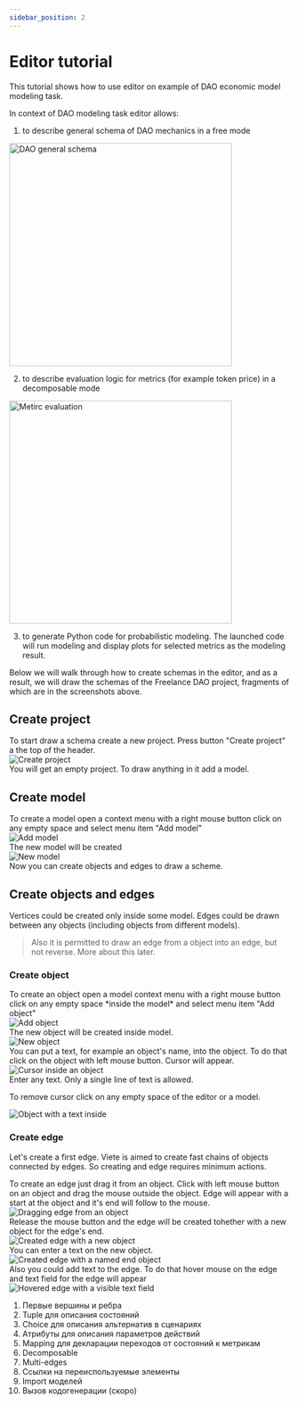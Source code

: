 ```yaml
---
sidebar_position: 2
---
```

# Editor tutorial

This tutorial shows how to use editor on example of DAO economic model modeling task.

In context of DAO modeling task editor allows:
1. to describe general schema of DAO mechanics in a free mode

<img src="./useCaseAndGovernance.png" alt="DAO general schema" width="400"/>

2. to describe evaluation logic for metrics (for example token price) in a decomposable mode

<img src="./metricEvaluation.png" alt="Metirc evaluation" width="400"/>

3. to generate Python code for probabilistic modeling. The launched code will run modeling and display plots for selected metrics as the modeling result.

Below we will walk through how to create schemas in the editor, and as a result, we will draw the schemas of the Freelance DAO project, fragments of which are in the screenshots above.

## Create project

<div style={{ width: '50%', float: 'left', clear: 'left' }}>
To start draw a schema create a new project. Press button "Create project" a the top of the header.
</div>

<div style={{ width: '50%', float: 'right', clear: 'right' }}>
<img srcset="./createProject.png 2x" alt="Create project"/>
</div>

<div style={{ width: '50%', clear: 'both' }}>
You will get an empty project. To draw anything in it add a model.
</div>

## Create model

<div style={{ width: '50%', float: 'left', clear: 'left' }}>
To create a model open a context menu with a right mouse button click on any empty space and select menu item "Add model"
</div>

<div style={{ width: '50%', float: 'right', clear: 'right' }}>
<img srcset="./addModel.png 2x" alt="Add model"/>
</div>

<div style={{ width: '50%', float: 'left', clear: 'both' }}>
The new model will be created
</div>

<div style={{ width: '50%', float: 'right', clear: 'right' }}>
<img srcset="./newModel.png 2x" alt="New model"/>
</div>

<div style={{ width: '50%', clear: 'both' }}>
Now you can create objects and edges to draw a scheme.
</div>

## Create objects and edges

Vertices could be created only inside some model. Edges could be drawn between any objects (including objects from different models). 

> Also it is permitted to draw an edge from a object into an edge, but not reverse. More about this later.

### Create object

<div style={{ width: '50%', float: 'left', clear: 'left' }}>
To create an object open a model context menu with a right mouse button click on any empty space *inside the model* and select menu item "Add object"
</div>

<div style={{ width: '50%', float: 'right', clear: 'right' }}>
<img srcset="./addObject.png 2x" alt="Add object"/>
</div>

<div style={{ width: '50%', float: 'left', clear: 'both' }}>
The new object will be created inside model.
</div>

<div style={{ width: '50%', float: 'right', clear: 'right' }}>
<img srcset="./newObject.png 2x" alt="New object"/>
</div>

<div style={{ width: '50%', float: 'left', clear: 'both' }}>
You can put a text, for example an object's name, into the object. To do that click on the object with left mouse button. Cursor will appear.
</div>

<div style={{ width: '50%', float: 'right', clear: 'right' }}>
<img srcset="./cursorInsideObject.png 2x" alt="Cursor inside an object"/>
</div>

<div style={{ width: '50%', float: 'left', clear: 'both' }}>
Enter any text. Only a single line of text is allowed.

To remove cursor click on any empty space of the editor or a model.
</div>

<div style={{ width: '50%', float: 'right', clear: 'right' }}>
<img srcset="./newObjectWithName.png 2x" alt="Object with a text inside"/>
</div>

<div style={{ width: '50%', clear: 'both' }}>
</div>

### Create edge

Let's create a first edge. Viete is aimed to create fast chains of objects connected by edges. So creating and edge requires minimum actions.

<div style={{ width: '50%', float: 'left', clear: 'left' }}>
To create an edge just drag it from an object. Click with left mouse button on an object and drag the mouse outside the object. Edge will appear with a start at the object and it's end will follow to the mouse.
</div>

<div style={{ width: '50%', float: 'right', clear: 'right' }}>
<img srcset="./dragEdge.png 2x" alt="Dragging edge from an object"/>
</div>

<div style={{ width: '50%', float: 'left', clear: 'both' }}>
Release the mouse button and the edge will be created tohether with a new object for the edge's end.
</div>

<div style={{ width: '50%', float: 'right', clear: 'right' }}>
<img srcset="./newObjectAndEdge.png 2x" alt="Created edge with a new object"/>
</div>

<div style={{ width: '50%', float: 'left', clear: 'both' }}>
You can enter a text on the new object.
</div>

<div style={{ width: '50%', float: 'right', clear: 'right' }}>
<img srcset="./newNamedObjectAndEdge.png 2x" alt="Created edge with a named end object"/>
</div>

<div style={{ width: '50%', float: 'left', clear: 'both' }}>
Also you could add text to the edge. To do that hover mouse on the edge and text field for the edge will appear
</div>

<div style={{ width: '50%', float: 'right', clear: 'right' }}>
<img srcset="./hoveredEdgeWithVisibleTextField.png 2x" alt="Hovered edge with a visible text field"/>
</div>


<div style={{ width: '50%', clear: 'both' }}>
</div>

1. Первые вершины и ребра
2. Tuple для описания состояний
3. Choice для описания альтернатив в сценариях
4. Атрибуты для описания параметров действий
5. Mapping для декларации переходов от состояний к метрикам
6. Decomposable
7. Multi-edges
8.  Ссылки на переиспользуемые элементы
9.  Import моделей
10. Вызов кодогенерации (скоро)